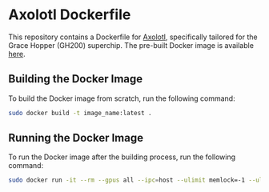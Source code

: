 # Axolotl Dockerfile

This repository contains a Dockerfile for [Axolotl](https://github.com/axolotl-ai-cloud/axolotl.git), specifically tailored for the Grace Hopper (GH200) superchip. The pre-built Docker image is available [here](https://hub.docker.com/repository/docker/tommasobendinelli/axolotl_arm64/general).

## Building the Docker Image

To build the Docker image from scratch, run the following command:

```bash
sudo docker build -t image_name:latest .
```

## Running the Docker Image

To run the Docker image after the building process, run the following command:

```bash
sudo docker run -it --rm --gpus all --ipc=host --ulimit memlock=-1 --ulimit stack=67108864 my_image:latest
```
